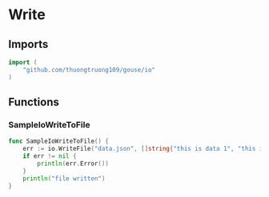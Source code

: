 # Write

## Imports

```go
import (
	"github.com/thuongtruong109/gouse/io")
```
## Functions


### SampleIoWriteToFile

```go
func SampleIoWriteToFile() {
	err := io.WriteFile("data.json", []string{"this is data 1", "this is data 2"})
	if err != nil {
		println(err.Error())
	}
	println("file written")
}```
